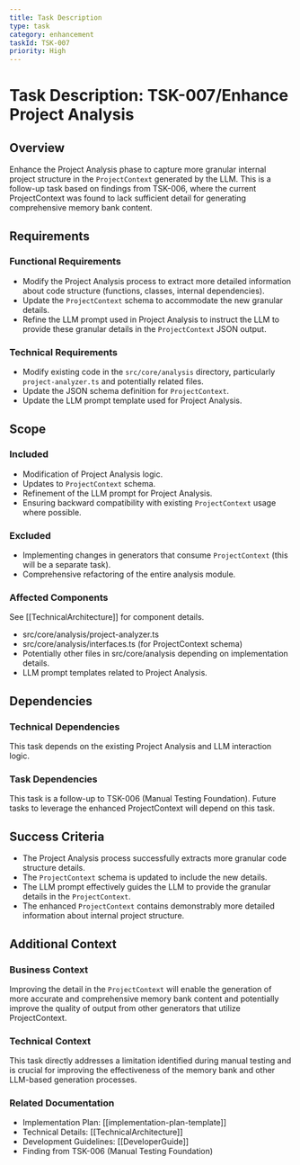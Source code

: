 ```yaml
---
title: Task Description
type: task
category: enhancement
taskId: TSK-007
priority: High
---
```


# Task Description: TSK-007/Enhance Project Analysis

## Overview

Enhance the Project Analysis phase to capture more granular internal project structure in the `ProjectContext` generated by the LLM. This is a follow-up task based on findings from TSK-006, where the current ProjectContext was found to lack sufficient detail for generating comprehensive memory bank content.

## Requirements

### Functional Requirements

- Modify the Project Analysis process to extract more detailed information about code structure (functions, classes, internal dependencies).
- Update the `ProjectContext` schema to accommodate the new granular details.
- Refine the LLM prompt used in Project Analysis to instruct the LLM to provide these granular details in the `ProjectContext` JSON output.

### Technical Requirements

- Modify existing code in the `src/core/analysis` directory, particularly `project-analyzer.ts` and potentially related files.
- Update the JSON schema definition for `ProjectContext`.
- Update the LLM prompt template used for Project Analysis.

## Scope

### Included

- Modification of Project Analysis logic.
- Updates to `ProjectContext` schema.
- Refinement of the LLM prompt for Project Analysis.
- Ensuring backward compatibility with existing `ProjectContext` usage where possible.

### Excluded

- Implementing changes in generators that consume `ProjectContext` (this will be a separate task).
- Comprehensive refactoring of the entire analysis module.

### Affected Components

See [[TechnicalArchitecture]] for component details.

- src/core/analysis/project-analyzer.ts
- src/core/analysis/interfaces.ts (for ProjectContext schema)
- Potentially other files in src/core/analysis depending on implementation details.
- LLM prompt templates related to Project Analysis.

## Dependencies

### Technical Dependencies

This task depends on the existing Project Analysis and LLM interaction logic.

### Task Dependencies

This task is a follow-up to TSK-006 (Manual Testing Foundation). Future tasks to leverage the enhanced ProjectContext will depend on this task.

## Success Criteria

- The Project Analysis process successfully extracts more granular code structure details.
- The `ProjectContext` schema is updated to include the new details.
- The LLM prompt effectively guides the LLM to provide the granular details in the `ProjectContext`.
- The enhanced `ProjectContext` contains demonstrably more detailed information about internal project structure.

## Additional Context

### Business Context

Improving the detail in the `ProjectContext` will enable the generation of more accurate and comprehensive memory bank content and potentially improve the quality of output from other generators that utilize ProjectContext.

### Technical Context

This task directly addresses a limitation identified during manual testing and is crucial for improving the effectiveness of the memory bank and other LLM-based generation processes.

### Related Documentation

- Implementation Plan: [[implementation-plan-template]]
- Technical Details: [[TechnicalArchitecture]]
- Development Guidelines: [[DeveloperGuide]]
- Finding from TSK-006 (Manual Testing Foundation)
